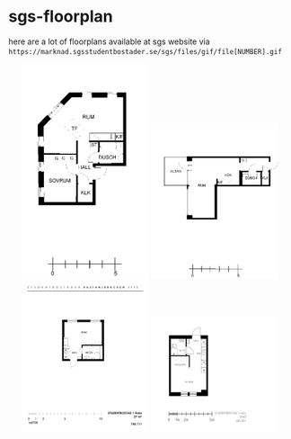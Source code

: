 # sgs-floorplan
here are a lot of floorplans available at sgs website via `https://marknad.sgsstudentbostader.se/sgs/files/gif/file[NUMBER].gif`

<p align="center">

<img src="downloads/file500.png" width="45%"/>
<img src="downloads/file1002.png" width="45%" />
<img src="downloads/file1202.png" width="45%"/>
<img src="downloads/file1402.png" width="45%" />

</p>
